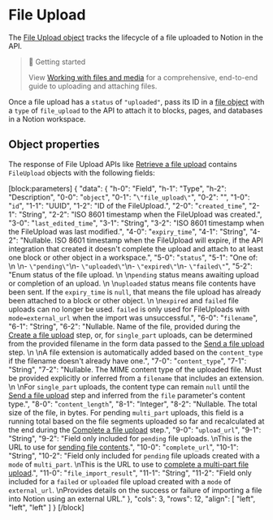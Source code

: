 # File Upload

The [File Upload object](#object-properties) tracks the lifecycle of a file uploaded to Notion in the API.

> 📘 Getting started
> 
> View [Working with files and media](doc:working-with-files-and-media) for a comprehensive, end-to-end guide to uploading and attaching files.

Once a file upload has a `status` of `"uploaded"`, pass its ID in a [file object](ref:file-object#files-uploaded-in-the-api-type-file_upload) with a `type` of `file_upload` to the API to attach it to blocks, pages, and databases in a Notion workspace.

## Object properties

The response of File Upload APIs like [Retrieve a file upload](ref:retrieve-a-file-upload) contains `FileUpload` objects with the following fields:

[block:parameters]
{
  "data": {
    "h-0": "Field",
    "h-1": "Type",
    "h-2": "Description",
    "0-0": "`object`",
    "0-1": "`\"file_upload\"`",
    "0-2": "",
    "1-0": "`id`",
    "1-1": "UUID",
    "1-2": "ID of the FileUpload.",
    "2-0": "`created_time`",
    "2-1": "String",
    "2-2": "ISO 8601 timestamp when the FileUpload was created.",
    "3-0": "`last_edited_time`",
    "3-1": "String",
    "3-2": "ISO 8601 timestamp when the FileUpload was last modified.",
    "4-0": "`expiry_time`",
    "4-1": "String",
    "4-2": "Nullable. ISO 8601 timestamp when the FileUpload will expire, if the API integration that created it doesn't complete the upload and attach to at least one block or other object in a workspace.",
    "5-0": "`status`",
    "5-1": "One of:  \n  \n- `\"pending\"`\n- `\"uploaded\"`\n- `\"expired\"`\n- `\"failed\"`",
    "5-2": "Enum status of the file upload.  \n  \n`pending` status means awaiting upload or completion of an upload.  \n  \n`uploaded` status means file contents have been sent. If the `expiry_time` is `null`, that means the file upload has already been attached to a block or other object.  \n  \n`expired` and `failed` file uploads can no longer be used. `failed` is only used for FileUploads with `mode=external_url` when the import was unsuccessful.",
    "6-0": "`filename`",
    "6-1": "String",
    "6-2": "Nullable. Name of the file, provided during the [Create a file upload](ref:create-a-file-upload) step, or, for `single_part` uploads, can be determined from the provided filename in the form data passed to the [Send a file upload](ref:send-a-file-upload) step.  \n  \nA file extension is automatically added based on the `content_type` if the filename doesn't already have one.",
    "7-0": "`content_type`",
    "7-1": "String",
    "7-2": "Nullable. The MIME content type of the uploaded file. Must be provided explicitly or inferred from a `filename` that includes an extension.  \n  \nFor `single_part` uploads, the content type can remain `null` until the [Send a file upload](ref:send-a-file-upload) step and inferred from the `file` parameter's content type.",
    "8-0": "`content_length`",
    "8-1": "Integer",
    "8-2": "Nullable. The total size of the file, in bytes. For pending `multi_part` uploads, this field is a running total based on the file segments uploaded so far and recalculated at the end during the [Complete a file upload](ref:complete-a-file-upload) step.",
    "9-0": "`upload_url`",
    "9-1": "String",
    "9-2": "Field only included for `pending` file uploads.  \nThis is the URL to use for [sending file contents](ref:send-a-file-upload).",
    "10-0": "`complete_url`",
    "10-1": "String",
    "10-2": "Field only included for `pending` file uploads created with a `mode` of `multi_part`.  \nThis is the URL to use to [complete a multi-part file upload](ref:complete-a-file-upload).",
    "11-0": "`file_import_result`",
    "11-1": "String",
    "11-2": "Field only included for a `failed` or `uploaded` file upload created with a `mode` of `external_url`.  \nProvides details on the success or failure of importing a file into Notion using an external URL."
  },
  "cols": 3,
  "rows": 12,
  "align": [
    "left",
    "left",
    "left"
  ]
}
[/block]
